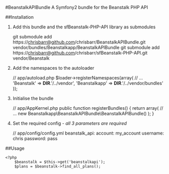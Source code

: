 #BeanstalkAPIBundle
A Symfony2 bundle for the Beanstalk PHP API

##Installation

1. Add this bundle and the sfBeanstalk-PHP-API library as submodules

	git submodule add https://chrisbarr@github.com/chrisbarr/BeanstalkAPIBundle.git vendor/bundles/Beanstalkapp/BeanstalkAPIBundle
	git submodule add https://chrisbarr@github.com/chrisbarr/sfBeanstalk-PHP-API.git  vendor/Beanstalk

2. Add the namespaces to the autoloader

	// app/autoload.php
	$loader->registerNamespaces(array(
		// ...
		'Beanstalk'      => __DIR__.'/../vendor',
		'Beanstalkapp'      => __DIR__.'/../vendor/bundles'
	));

3. Initialise the bundle

	// app/AppKernel.php
	public function registerBundles()
	{
		return array(
			// ...
			new Beanstalkapp\BeanstalkAPIBundle\BeanstalkAPIBundle()
		);
	}

4. Set the required config - *all 3 parameters are required*

	// app/config/config.yml
	beanstalk_api:
	    account: my_account
	    username: chris
	    password: pass

##Usage

	<?php
		$beanstalk = $this->get('beanstalkapi');
		$plans = $beanstalk->find_all_plans();